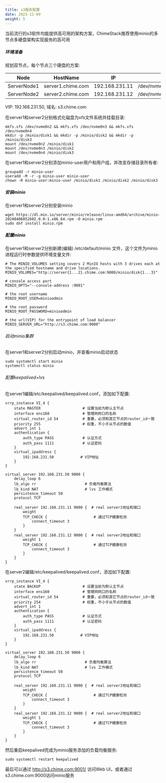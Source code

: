 ```yaml
---
title: s3服务配置
date: 2023-11-09
weight: 5
---
```



当前流行的s3软件均能提供高可用的架构方案，ChimeStack推荐使用minio的多节点多硬盘架构实现服务的高可用

##### 环境准备

规划双节点，每个节点三个硬盘的方案:

|  Node        |     HostName      |        IP       |                     Disks               |
|--------------|-------------------|-----------------|-----------------------------------------|
| ServerNode1  | server1.chime.com |  192.168.231.11 | /dev/nvme0n2,/dev/nvme0n3,/dev/nvme0n4  |
| ServerNode2  | server2.chime.com |  192.168.231.12 | /dev/nvme0n2,/dev/nvme0n3,/dev/nvme0n4  |

VIP: 192.168.231.50, 域名: s3.chime.com

在server1和server2分别格式化磁盘为xfs文件系统并挂载目录:

```
mkfs.xfs /dev/nvme0n2 && mkfs.xfs /dev/nvme0n3 && mkfs.xfs /dev/nvme0n4 
mkdir -p /minio/disk1 && mkdir -p /minio/disk2 && mkdir -p /minio/disk3
mount /dev/nvme0n2 /minio/disk1
mount /dev/nvme0n3 /minio/disk2
mount /dev/nvme0n4 /minio/disk3
```

在server1和server2分别添加minio-user用户和用户组，并改变存储目录所有者:

```
groupadd -r minio-user
useradd -M -r -g minio-user minio-user
chown -R minio-user:minio-user /minio/disk1 /minio/disk2 /minio/disk3 
```

##### 安装minio 

在server1和server2分别安装minio

```
wget https://dl.min.io/server/minio/release/linux-amd64/archive/minio-20240406052602.0.0-1.x86_64.rpm -O minio.rpm
sudo dnf install minio.rpm
```

##### 配置minio

在server1和server2分别新建(编辑) /etc/default/minio 文件，这个文件为minio进程运行时参数提供环境变量文件: 

```
# The MINIO_VOLUMES setting covers 2 MinIO hosts with 3 drives each at the specified hostname and drive locations.
MINIO_VOLUMES="http://server{1...2}.chime.com:9000/minio/disk{1...3}"

# console access port
MINIO_OPTS="--console-address :9001"

# the root username
MINIO_ROOT_USER=minioadmin

# the root password
MINIO_ROOT_PASSWORD=minioadmin

# the url(VIP) for the entrypoint of load balancer
MINIO_SERVER_URL="http://s3.chime.com:9000"
```

###### 启动minio集群

在server1和server2分别启动minio，并查看minio启动状态
```
sudo systemctl start minio 
systemctl status minio
```

###### 配置keepalived+lvs

在server1编辑/etc/keepalived/keepalived.conf，添加如下配置:

```
vrrp_instance VI_4 {
    state MASTER                   # 设置当前为默认主节点
    interface ens160               # 管理网网口的名称
    virtual_router_id 54           # 重要，必须和其它节点的router_id一致
    priority 255                   # 权重，不小于从节点的数值
    advert_int 1
    authentication {
        auth_type PASS             # 认证方式
        auth_pass 1111             # 认证密码
    }
    virtual_ipaddress {
        192.168.231.50            # VIP地址
    }
}

virtual_server 192.168.231.50 9000 {
    delay_loop 6
    lb_algo rr                      # 负载均衡算法
    lb_kind NAT                     # lvs 工作模式
    persistence_timeout 50
    protocol TCP

    real_server 192.168.231.11 9000 {  # real server1地址和端口
        weight
        TCP_CHECK {                     # 通过TCP健康检测
            connect_timeout 3         
        }
    }
    real_server 192.168.231.12 9000 {  # real server2地址和端口
        weight 1
        TCP_CHECK {                     # 通过TCP健康检测
            connect_timeout 3
        }
    }
}
```


在server2编辑/etc/keepalived/keepalived.conf，添加如下配置:

```
vrrp_instance VI_4 {
    state BACKUP                   # 设置当前为默认主节点
    interface ens160               # 管理网网口的名称
    virtual_router_id 54           # 重要，必须和其它节点的router_id一致
    priority 254                   # 权重，不小于从节点的数值
    advert_int 1
    authentication {
        auth_type PASS             # 认证方式
        auth_pass 1111             # 认证密码
    }
    virtual_ipaddress {
        192.168.231.50            # VIP地址
    }
}

virtual_server 192.168.231.50 9000 {
    delay_loop 6
    lb_algo rr                      # 负载均衡算法
    lb_kind NAT                     # lvs 工作模式
    persistence_timeout 50
    protocol TCP

    real_server 192.168.231.11 9000 {  # real server1地址和端口
        weight
        TCP_CHECK {                     # 通过TCP健康检测
            connect_timeout 3         
        }
    }
    real_server 192.168.231.12 9000 {  # real server2地址和端口
        weight 1
        TCP_CHECK {                     # 通过TCP健康检测
            connect_timeout 3
        }
    }
}
```

然后重启keepalived完成为minio服务添加的负载均衡服务: 

```
sudo systemctl restart keepalived
```

最后可以通过 http://s3.chime.com:9001/ 访问Web UI，或者通过 s3.chime.com:9000访问minio服务